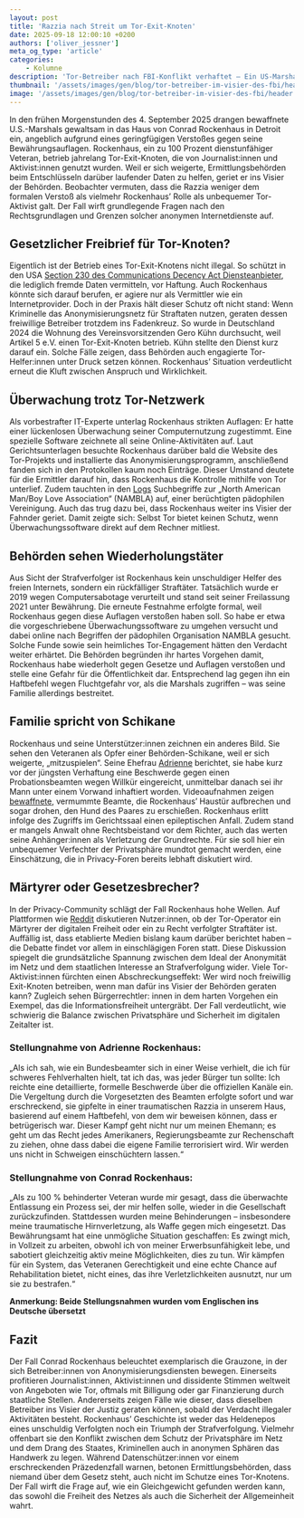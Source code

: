 ```yaml
---
layout: post
title: 'Razzia nach Streit um Tor-Exit-Knoten'
date: 2025-09-18 12:00:10 +0200
authors: ['oliver_jessner']
meta_og_type: 'article'
categories:
    - Kolumne
description: 'Tor-Betreiber nach FBI-Konflikt verhaftet – Ein US-Marshals-Team stürmte das Haus eines Tor-Exit-Betreibers, nachdem dieser sich geweigert hatte, dem FBI bei der Entschlüsselung zu helfen.'
thumbnail: '/assets/images/gen/blog/tor-betreiber-im-visier-des-fbi/header_thumbnail.webp'
image: '/assets/images/gen/blog/tor-betreiber-im-visier-des-fbi/header.webp'
---
```


In den frühen Morgenstunden des 4. September 2025 drangen bewaffnete U.S.-Marshals gewaltsam in das Haus von Conrad Rockenhaus in Detroit ein, angeblich aufgrund eines geringfügigen Verstoßes gegen seine Bewährungsauflagen. Rockenhaus, ein zu 100 Prozent dienstunfähiger Veteran, betrieb jahrelang Tor-Exit-Knoten, die von Journalist:innen und Aktivist:innen genutzt wurden. Weil er sich weigerte, Ermittlungsbehörden beim Entschlüsseln darüber laufender Daten zu helfen, geriet er ins Visier der Behörden. Beobachter vermuten, dass die Razzia weniger dem formalen Verstoß als vielmehr Rockenhaus’ Rolle als unbequemer Tor-Aktivist galt. Der Fall wirft grundlegende Fragen nach den Rechtsgrundlagen und Grenzen solcher anonymen Internetdienste auf.

## Gesetzlicher Freibrief für Tor-Knoten?

Eigentlich ist der Betrieb eines Tor-Exit-Knotens nicht illegal. So schützt in den USA [Section 230 des Communications Decency Act Diensteanbieter](https://www.law.cornell.edu/uscode/text/47/230), die lediglich fremde Daten vermitteln, vor Haftung. Auch Rockenhaus könnte sich darauf berufen, er agiere nur als Vermittler wie ein Internetprovider. Doch in der Praxis hält dieser Schutz oft nicht stand: Wenn Kriminelle das Anonymisierungsnetz für Straftaten nutzen, geraten dessen freiwillige Betreiber trotzdem ins Fadenkreuz. So wurde in Deutschland 2024 die Wohnung des Vereinsvorsitzenden Gero Kühn durchsucht, weil Artikel 5 e.V. einen Tor-Exit-Knoten betrieb. Kühn stellte den Dienst kurz darauf ein. Solche Fälle zeigen, dass Behörden auch engagierte Tor-Helfer:innen unter Druck setzen können. Rockenhaus’ Situation verdeutlicht erneut die Kluft zwischen Anspruch und Wirklichkeit.

## Überwachung trotz Tor-Netzwerk

Als vorbestrafter IT-Experte unterlag Rockenhaus strikten Auflagen: Er hatte einer lückenlosen Überwachung seiner Computernutzung zugestimmt. Eine spezielle Software zeichnete all seine Online-Aktivitäten auf. Laut Gerichtsunterlagen besuchte Rockenhaus darüber bald die Website des Tor-Projekts und installierte das Anonymisierungsprogramm, anschließend fanden sich in den Protokollen kaum noch Einträge. Dieser Umstand deutete für die Ermittler darauf hin, dass Rockenhaus die Kontrolle mithilfe von Tor unterlief. Zudem tauchten in den [Logs](https://www.congress.gov/bill/115th-congress/senate-bill/2152) Suchbegriffe zur „North American Man/Boy Love Association“ (NAMBLA) auf, einer berüchtigten pädophilen Vereinigung. Auch das trug dazu bei, dass Rockenhaus weiter ins Visier der Fahnder geriet. Damit zeigte sich: Selbst Tor bietet keinen Schutz, wenn Überwachungssoftware direkt auf dem Rechner mitliest.

## Behörden sehen Wiederholungstäter

Aus Sicht der Strafverfolger ist Rockenhaus kein unschuldiger Helfer des freien Internets, sondern ein rückfälliger Straftäter. Tatsächlich wurde er 2019 wegen Computersabotage verurteilt und stand seit seiner Freilassung 2021 unter Bewährung. Die erneute Festnahme erfolgte formal, weil Rockenhaus gegen diese Auflagen verstoßen haben soll. So habe er etwa die vorgeschriebene Überwachungssoftware zu umgehen versucht und dabei online nach Begriffen der pädophilen Organisation NAMBLA gesucht. Solche Funde sowie sein heimliches Tor-Engagement hätten den Verdacht weiter erhärtet. Die Behörden begründen ihr hartes Vorgehen damit, Rockenhaus habe wiederholt gegen Gesetze und Auflagen verstoßen und stelle eine Gefahr für die Öffentlichkeit dar. Entsprechend lag gegen ihn ein Haftbefehl wegen Fluchtgefahr vor, als die Marshals zugriffen – was seine Familie allerdings bestreitet.

## Familie spricht von Schikane

Rockenhaus und seine Unterstützer:innen zeichnen ein anderes Bild. Sie sehen den Veteranen als Opfer einer Behörden-Schikane, weil er sich weigerte, „mitzuspielen“. Seine Ehefrau [Adrienne](https://rockenhaus.com/) berichtet, sie habe kurz vor der jüngsten Verhaftung eine Beschwerde gegen einen Probationsbeamten wegen Willkür eingereicht, unmittelbar danach sei ihr Mann unter einem Vorwand inhaftiert worden. Videoaufnahmen zeigen [bewaffnete](https://www.youtube.com/watch?si=gWsJVU9G2SgjHPXY&v=DnGDdGYQHfU&feature=youtu.be), vermummte Beamte, die Rockenhaus’ Haustür aufbrechen und sogar drohen, den Hund des Paares zu erschießen. Rockenhaus erlitt infolge des Zugriffs im Gerichtssaal einen epileptischen Anfall. Zudem stand er mangels Anwalt ohne Rechtsbeistand vor dem Richter, auch das werten seine Anhänger:innen als Verletzung der Grundrechte. Für sie soll hier ein unbequemer Verfechter der Privatsphäre mundtot gemacht werden, eine Einschätzung, die in Privacy-Foren bereits lebhaft diskutiert wird.

## Märtyrer oder Gesetzesbrecher?

In der Privacy-Community schlägt der Fall Rockenhaus hohe Wellen. Auf Plattformen wie [Reddit](https://www.reddit.com/r/TOR/comments/1ni5drm/the_fbi_couldnt_get_my_husband_to_decrypt_his_tor/) diskutieren Nutzer:innen, ob der Tor-Operator ein Märtyrer der digitalen Freiheit oder ein zu Recht verfolgter Straftäter ist. Auffällig ist, dass etablierte Medien bislang kaum darüber berichtet haben – die Debatte findet vor allem in einschlägigen Foren statt. Diese Diskussion spiegelt die grundsätzliche Spannung zwischen dem Ideal der Anonymität im Netz und dem staatlichen Interesse an Strafverfolgung wider. Viele Tor-Aktivist:innen fürchten einen Abschreckungseffekt: Wer wird noch freiwillig Exit-Knoten betreiben, wenn man dafür ins Visier der Behörden geraten kann? Zugleich sehen Bürgerrechtler: innen in dem harten Vorgehen ein Exempel, das die Informationsfreiheit untergräbt. Der Fall verdeutlicht, wie schwierig die Balance zwischen Privatsphäre und Sicherheit im digitalen Zeitalter ist.

### Stellungnahme von Adrienne Rockenhaus:

„Als ich sah, wie ein Bundesbeamter sich in einer Weise verhielt, die ich für schweres Fehlverhalten hielt, tat ich das, was jeder Bürger tun sollte: Ich reichte eine detaillierte, formelle Beschwerde über die offiziellen Kanäle ein. Die Vergeltung durch die Vorgesetzten des Beamten erfolgte sofort und war erschreckend, sie gipfelte in einer traumatischen Razzia in unserem Haus, basierend auf einem Haftbefehl, von dem wir beweisen können, dass er betrügerisch war. Dieser Kampf geht nicht nur um meinen Ehemann; es geht um das Recht jedes Amerikaners, Regierungsbeamte zur Rechenschaft zu ziehen, ohne dass dabei die eigene Familie terrorisiert wird. Wir werden uns nicht in Schweigen einschüchtern lassen.“

### Stellungnahme von Conrad Rockenhaus:

„Als zu 100 % behinderter Veteran wurde mir gesagt, dass die überwachte Entlassung ein Prozess sei, der mir helfen solle, wieder in die Gesellschaft zurückzufinden. Stattdessen wurden meine Behinderungen – insbesondere meine traumatische Hirnverletzung, als Waffe gegen mich eingesetzt. Das Bewährungsamt hat eine unmögliche Situation geschaffen: Es zwingt mich, in Vollzeit zu arbeiten, obwohl ich von meiner Erwerbsunfähigkeit lebe, und sabotiert gleichzeitig aktiv meine Möglichkeiten, dies zu tun. Wir kämpfen für ein System, das Veteranen Gerechtigkeit und eine echte Chance auf Rehabilitation bietet, nicht eines, das ihre Verletzlichkeiten ausnutzt, nur um sie zu bestrafen.“

**Anmerkung: Beide Stellungsnahmen wurden vom Englischen ins Deutsche übersetzt**

## Fazit

Der Fall Conrad Rockenhaus beleuchtet exemplarisch die Grauzone, in der sich Betreiber:innen von Anonymisierungsdiensten bewegen. Einerseits profitieren Journalist:innen, Aktivist:innen und dissidente Stimmen weltweit von Angeboten wie Tor, oftmals mit Billigung oder gar Finanzierung durch staatliche Stellen. Andererseits zeigen Fälle wie dieser, dass dieselben Betreiber ins Visier der Justiz geraten können, sobald der Verdacht illegaler Aktivitäten besteht. Rockenhaus’ Geschichte ist weder das Heldenepos eines unschuldig Verfolgten noch ein Triumph der Strafverfolgung. Vielmehr offenbart sie den Konflikt zwischen dem Schutz der Privatsphäre im Netz und dem Drang des Staates, Kriminellen auch in anonymen Sphären das Handwerk zu legen. Während Datenschützer:innen vor einem erschreckenden Präzedenzfall warnen, betonen Ermittlungsbehörden, dass niemand über dem Gesetz steht, auch nicht im Schutze eines Tor-Knotens. Der Fall wirft die Frage auf, wie ein Gleichgewicht gefunden werden kann, das sowohl die Freiheit des Netzes als auch die Sicherheit der Allgemeinheit wahrt.
